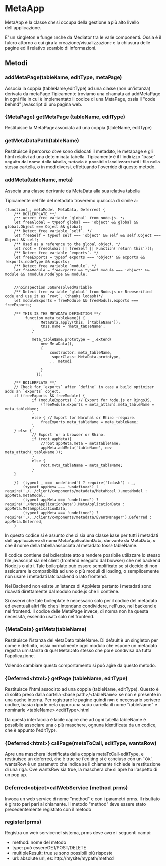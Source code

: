 ﻿# MetaApp

MetaApp è la classe che si occupa della gestione a più alto livello dell'applicazione.

E' un singleton e funge anche da Mediator tra le varie componenti. Ossia è il fulcro attorno a cui gira la creazione/visualizzazione e la chiusura delle pagine ed il relativo scambio di informazioni.

## Metodi

### addMetaPage(tableName, editType, metaPage) 

Associa la coppia (tableName,editType) ad una classe (non un'istanza) derivata da metaPage
Tipicamente troviamo una chiamata ad addMetaPage in ogni file in cui è implementato il codice di una MetaPage, ossia
 il "code behind" javascript di una pagina web.

###  \{MetaPage\} getMetaPage (tableName, editType)

Restituisce la MetaPage associata ad una coppia (tableName, editType)

### getMetaDataPath(tableName)

Restituisce il percorso dove sono dislocati il metadato, le metapage e gli html relativi ad una
 determinata tabella. Tipicamente è il l'indirizzo "base" seguito dal nome della tabella, tuttavia è possibile localizzare tutti i file nella stessa cartella, o in modi diversi, effettuando l'override di questo metodo.


### addMeta(tableName, meta)

Associa una classe derivante da MetaData alla sua relativa tabella

Tipicamente nel file del metadato troveremo qualcosa di simile a:

    (function(_, metaModel, MetaData, Deferred) {
		/** BOILERPLATE **/
		/** Detect free variable `global` from Node.js. */
		let freeGlobal = typeof global === 'object' && global && global.Object === Object && global;
		/** Detect free variable `self`. */
		let freeSelf = typeof self === 'object' && self && self.Object === Object && self;
		/** Used as a reference to the global object. */
		let root = freeGlobal || freeSelf || Function('return this')();
		/** Detect free variable `exports`. */
		let freeExports = typeof exports === 'object' && exports && !exports.nodeType && exports;
		/** Detect free variable `module`. */
		let freeModule = freeExports && typeof module === 'object' && module && !module.nodeType && module;


		//noinspection JSUnresolvedVariable
		/** Detect free variable `global` from Node.js or Browserified code and use it as `root`. (thanks lodash)*/
		let moduleExports = freeModule && freeModule.exports === freeExports;

		/** THIS IS THE METADATA DEFINITION **/
             function meta_tableName() {
                    MetaData.apply(this, ["tableName"]);
                    this.name = 'meta_tableName';
                }

                meta_tableName.prototype = _.extend(
                    new MetaData(),
                    {
                        constructor: meta_tableName,
			             superClass: MetaData.prototype,
                        ... metodi  

                    }
                  });

		/** BOILERPLATE **/
		// Check for `exports` after `define` in case a build optimizer adds an `exports` object.
		if (freeExports && freeModule) {
				if (moduleExports) { // Export for Node.js or RingoJS.
					(freeModule.exports = meta_attach).meta_tableName = meta_tableName;
				} 
				else { // Export for Narwhal or Rhino -require.
					freeExports.meta_tableName = meta_tableName;
				}
		} else {
				// Export for a browser or Rhino.
				if (root.appMeta){
					//root.appMeta.meta = metatableName;
					appMeta.addMeta('tableName', new meta_attach('tableName'));
				} 
				else {
					root.meta_tableName = meta_tableName;
				}
		}

		}(  (typeof _ === 'undefined') ? require('lodash') : _,
			(typeof appMeta === 'undefined') ? require('./../client/components/metadata/MetaModel').metaModel : appMeta.metaModel,
			(typeof appMeta === 'undefined') ? require('./MetaApplicationData').MetaApplicationData : appMeta.MetaApplicationData,
			(typeof appMeta === 'undefined') ? require('./../client/components/metadata/EventManager').Deferred : appMeta.Deferred,
		)    


In questo codice si è assunto che ci sia una classe base per tutti i metadati dell'applicazione 
 di nome MetaApplicationData, derivante da MetaData, e che il nome della tabella associata al 
 metadato fosse tableName.

Il codice contiene del boilerplate atto a rendere possibile utilizzare lo stesso file javascript sia nel client (frontend eseguito dal browser) che nel backend Node.js o altri. Tale boilerplate può essere semplificato se si decide di non assicurare la compatibilità ad uno o più moduli di loading, o semplicemente non usare i metadati lato backend o lato frontend.

Nel Backend non esiste un'istanza di AppMeta pertanto i metadati sono ricavati direttamente dal modulo node.js che li contiene.

Si osservi che tale boilerplate è necessario solo per il codice del metadato ed eventuali altri file che si intendano condividere, nell'uso, nel backend e nel frontend. Il codice delle MetaPage invece, di norma non ha questa necessità, essendo usato solo nel frontend.


### \{MetaData\} getMeta(tableName)

Restituisce l'istanza del MetaDato tableName. Di default è un singleton per come è definito, ossia normalmente 
 ogni modulo che espone un metadato registra un'istanza di quel MetaDato stesso che poi è condivisa da tutta l'applicazione.

Volendo cambiare questo comportamento si può agire da questo metodo.


###  \{Deferred\<html\>} getPage (tableName, editType)

Restituisce l'html associato ad una coppia (tableName, editType). Questo è di solito preso dalla cartella \<base path>/\<tableName> se non è presente in una cache interna. Per registrare le pagine quindi non è necessario scrivere codice, basta riporle nella 
 opportuna sotto cartella di nome "tableName" e nominarle \<tableName>.\<editType>.html

Da questa interfaccia è facile capire che ad ogni tabella tableName è possibile associare una o più maschere, ognuna identificata
 da un codice, che è appunto l'editType.


### \{Deferred\<html\>} callPage(metaToCall, editType, wantsRow)

Apre una maschera identificata dalla coppia metaToCall-editType, e restituisce un deferred, che è true se l'editing si è concluso con un "Ok". wantsRow è un parametro che indica se il chiamante richiede la restituzione di una riga.
Ove wantsRow sia true, la maschera che si apre ha l'aspetto di un pop up.

### Deferred\<object>callWebService (method, prms)

Invoca un web service di nome "method" e con i parametri prms. Il risultato è girato pari pari al chiamante.
Il metodo "method" deve essere stato precedentemente registrato con il metodo 

### register(prms)

Registra un web service nel sistema, prms deve avere i seguenti campi:

- method: nome del metodo 
- type: può essereGET/POST/DELETE
- multipleResult: true se sono possibili più risposte
- url: absolute url, es: http://mysite/mypath/method